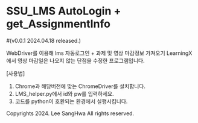 # SSU_LMS AutoLogin + get_AssignmentInfo
#(v0.0.1 2024.04.18 released.)

WebDriver를 이용해 lms 자동로그인 + 과제 및 영상 마감정보 가져오기
LearningX에서 영상 마감일은 나오지 않는 단점을 수정한 프로그램입니다.

[사용법] 
1. Chrome과 해당버전에 맞는 ChromeDriver를 설치합니다.
2. LMS_helper.py에서 id와 pw를 입력하세요.
3. 코드를 python이 호환되는 환경에서 실행시킵니다.


Copyrights 2024. Lee SangHwa All rights reserved.
